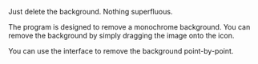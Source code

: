 Just delete the background. Nothing superfluous.

The program is designed to remove a monochrome background. You can remove the background by simply dragging the image onto the icon.

You can use the interface to remove the background point-by-point.
